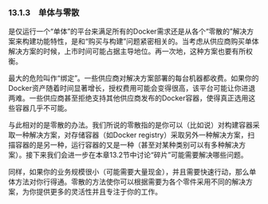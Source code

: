 ### 13.1.3　单体与零散

是仅运行一个“单体”的平台来满足所有的Docker需求还是从各个“零散的”解决方案来构建功能特性，是和“购买与构建”问题紧密相关的。当考虑从供应商购买单体解决方案的时候，上市时间可能占据主导地位。再一次地，这种方案也要有所权衡。

最大的危险叫作“绑定”。一些供应商对解决方案部署的每台机器都收费。如果你的Docker资产随着时间显著增长，授权费用可能会变得很高，该平台可能让你进退两难。一些供应商甚至拒绝支持其他供应商发布的Docker容器，使得真正选用这些容器几乎不可能。

与此相对的是零散的办法。我们所说的零散指的是你可以（比如说）对构建容器采取一种解决方案，对存储容器（如Docker registry）采取另外一种解决方案，扫描容器的是另一种，运行容器的又是一种（甚至对某种类别可以有多种解决方案）。接下来我们会进一步在本章13.2节中讨论“碎片”可能需要解决哪些问题。

同样，如果你的业务规模很小（可能需要大量现金），并且需要快速行动，那么单体方法对你行得通。零散的方法使你可以根据需要为各个零件采用不同的解决方案，为你提供更多的灵活性并且专注于你的工作。

